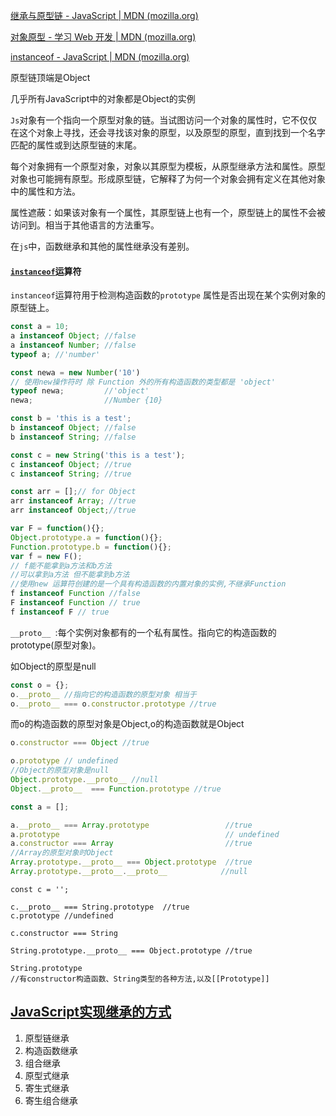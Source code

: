 [继承与原型链 - JavaScript | MDN (mozilla.org)](https://developer.mozilla.org/zh-CN/docs/Web/JavaScript/Inheritance_and_the_prototype_chain)

[对象原型 - 学习 Web 开发 | MDN (mozilla.org)](https://developer.mozilla.org/zh-CN/docs/Learn/JavaScript/Objects/Object_prototypes)

[instanceof - JavaScript | MDN (mozilla.org)](https://developer.mozilla.org/zh-CN/docs/Web/JavaScript/Reference/Operators/instanceof)

原型链顶端是Object

几乎所有JavaScript中的对象都是Object的实例

`Js`对象有一个指向一个原型对象的链。当试图访问一个对象的属性时，它不仅仅在这个对象上寻找，还会寻找该对象的原型，以及原型的原型，直到找到一个名字匹配的属性或到达原型链的末尾。



每个对象拥有一个原型对象，对象以其原型为模板，从原型继承方法和属性。原型对象也可能拥有原型。形成原型链，它解释了为何一个对象会拥有定义在其他对象中的属性和方法。



属性遮蔽：如果该对象有一个属性，其原型链上也有一个，原型链上的属性不会被访问到。相当于其他语言的方法重写。



在`js`中，函数继承和其他的属性继承没有差别。

#### [`instanceof`](https://developer.mozilla.org/zh-CN/docs/Web/JavaScript/Reference/Operators/instanceof)运算符

`instanceof`运算符用于检测构造函数的`prototype` 属性是否出现在某个实例对象的原型链上。

```js
const a = 10;
a instanceof Object; //false
a instanceof Number; //false
typeof a; //'number'

const newa = new Number('10')
// 使用new操作符时 除 Function 外的所有构造函数的类型都是 'object'
typeof newa;         //'object'
newa;                //Number {10}

const b = 'this is a test';
b instanceof Object; //false
b instanceof String; //false

const c = new String('this is a test');
c instanceof Object; //true
c instanceof String; //true

const arr = [];// for Object
arr instanceof Array; //true
arr instanceof Object;//true

var F = function(){};
Object.prototype.a = function(){};
Function.prototype.b = function(){};
var f = new F();
// f能不能拿到a方法和b方法
//可以拿到a方法 但不能拿到b方法
//使用new 运算符创建的是一个具有构造函数的内置对象的实例,不继承Function
f instanceof Function //false
F instanceof Function // true
f instanceof F // true
```

`__proto__ `:每个实例对象都有的一个私有属性。指向它的构造函数的prototype(原型对象)。

如Object的原型是null

```js
const o = {};
o.__proto__ //指向它的构造函数的原型对象 相当于
o.__proto__ === o.constructor.prototype //true
```

而o的构造函数的原型对象是Object,o的构造函数就是Object

```js
o.constructor === Object //true

o.prototype // undefined
//Object的原型对象是null
Object.prototype.__proto__ //null
Object.__proto__  === Function.prototype //true
```



```js
const a = [];

a.__proto__ === Array.prototype                 //true
a.prototype                                     // undefined
a.constructor === Array                         //true
//Array的原型对象时Object
Array.prototype.__proto__ === Object.prototype  //true
Array.prototype.__proto__.__proto__            //null
```



```
const c = '';

c.__proto__ === String.prototype  //true
c.prototype //undefined

c.constructor === String

String.prototype.__proto__ === Object.prototype //true
```



```
String.prototype
//有constructor构造函数、String类型的各种方法,以及[[Prototype]]

```

## [JavaScript实现继承的方式](https://www.cnblogs.com/Leophen/p/11401734.html)

1. 原型链继承
2. 构造函数继承
3. 组合继承
4. 原型式继承
5. 寄生式继承
6. 寄生组合继承

